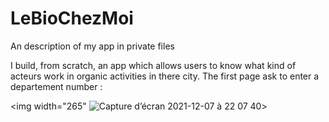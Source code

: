 # LeBioChezMoi
An description of my app in private files

I build, from scratch, an app which allows users to know what kind of acteurs work in organic activities in there city.
The first page ask to enter a departement number : 

<img width="265" ![Capture d’écran 2021-12-07 à 22 07 40](https://user-images.githubusercontent.com/79853433/145106426-7ba4c4d7-d1f0-4a34-b924-aac85af99fb4.png)>
